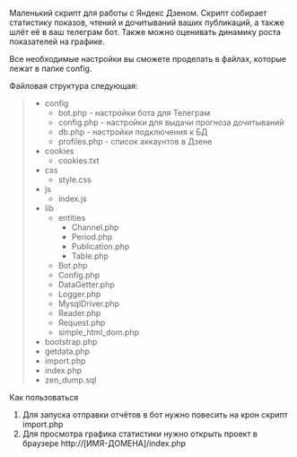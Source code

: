 Маленький скрипт для работы с Яндекс Дзеном. Скрипт собирает статистику показов, чтений и дочитываний ваших публикаций, а также шлёт её в ваш телеграм бот. Также можно оценивать динамику роста показателей на графике.

Все необходимые настройки вы сможете проделать в файлах, которые лежат в папке config.

Файловая структура следующая:

<blockquote>    
<ul>
	<li>
		config
		<ul>
			<li>bot.php - настройки бота для Телеграм</li>	
			<li>config.php - настройки для выдачи прогноза дочитываний</li>
			<li>db.php - настройки подключения к БД</li>	
			<li>profiles.php - список аккаунтов в Дзене</li>	
		</ul>
	</li>
	<li>
		cookies
		<ul>
			<li>cookies.txt</li>				
		</ul>
	</li>
	<li>
		css
		<ul>
			<li>style.css</li>				
		</ul>
	</li>
	<li>
		js
		<ul>
			<li>index.js</li>				
		</ul>
	</li>
	<li>
		lib
		<ul>
			<li>
				entities
				<ul>
					<li>Channel.php</li>	
					<li>Period.php</li>	
					<li>Publication.php</li>	
					<li>Table.php</li>
				</ul>
			</li>	
			<li>Bot.php</li>	
			<li>Config.php</li>	
			<li>DataGetter.php</li>
			<li>Logger.php</li>
			<li>MysqlDriver.php</li>
			<li>Reader.php</li>
			<li>Request.php</li>
			<li>simple_html_dom.php</li>
		</ul>
	</li>
	<li>bootstrap.php</li>
	<li>getdata.php</li>
	<li>import.php</li>
	<li>index.php</li>
	<li>zen_dump.sql</li>
</ul>
</blockquote>

Как пользоваться

1) Для запуска отправки отчётов в бот нужно повесить на крон скрипт import.php
2) Для просмотра графика статистики нужно открыть проект в браузере http://[ИМЯ-ДОМЕНА]/index.php 
